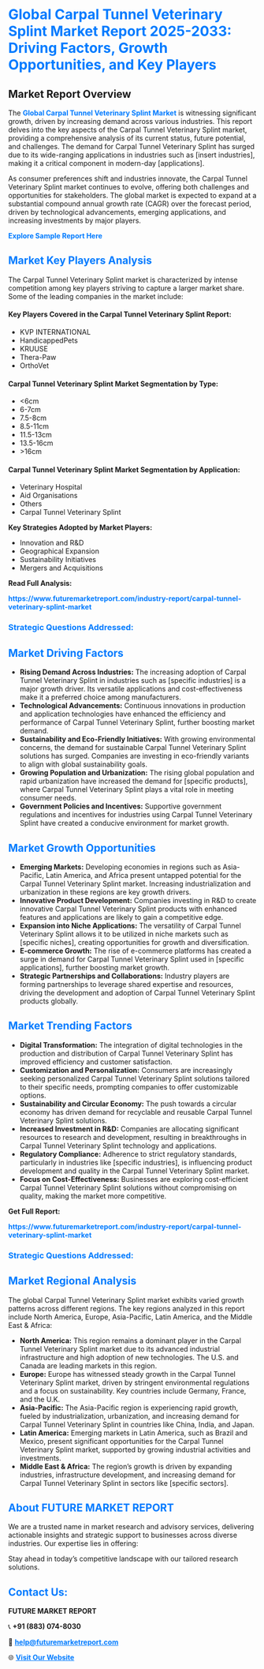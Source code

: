 <h1 style="color: #007BFF;">Global Carpal Tunnel Veterinary Splint Market Report 2025-2033: Driving Factors, Growth Opportunities, and Key Players</h1>

<section id="overview">
<h2>Market Report Overview</h2>
<p>The <a href="https://www.futuremarketreport.com/industry-report/carpal-tunnel-veterinary-splint-market" style="color: #007BFF; text-decoration: none;"><strong>Global Carpal Tunnel Veterinary Splint Market</strong></a> is witnessing significant growth, driven by increasing demand across various industries. This report delves into the key aspects of the Carpal Tunnel Veterinary Splint market, providing a comprehensive analysis of its current status, future potential, and challenges. The demand for Carpal Tunnel Veterinary Splint has surged due to its wide-ranging applications in industries such as [insert industries], making it a critical component in modern-day [applications].</p>
<p>As consumer preferences shift and industries innovate, the Carpal Tunnel Veterinary Splint market continues to evolve, offering both challenges and opportunities for stakeholders. The global market is expected to expand at a substantial compound annual growth rate (CAGR) over the forecast period, driven by technological advancements, emerging applications, and increasing investments by major players.</p>
</section>

<section id="overview">
<p><a href="https://www.futuremarketreport.com/request-sample/reportId=124148" style="color: #007BFF; text-decoration: none;"><strong>Explore Sample Report Here</strong></a></p>
</section>

<section id="key-players">
<h2 style="color: #007BFF;">Market Key Players Analysis</h2>
<p>The Carpal Tunnel Veterinary Splint market is characterized by intense competition among key players striving to capture a larger market share. Some of the leading companies in the market include:</p>
<h4>Key Players Covered in the Carpal Tunnel Veterinary Splint Report:</h4>
<ul><li>KVP INTERNATIONAL</li><li>HandicappedPets</li><li>KRUUSE</li><li>Thera-Paw</li><li>OrthoVet</li></ul>
<h4>Carpal Tunnel Veterinary Splint Market Segmentation by Type:</h4>
<ul><li>&lt;6cm</li><li>6-7cm</li><li>7.5-8cm</li><li>8.5-11cm</li><li>11.5-13cm</li><li>13.5-16cm</li><li>&gt;16cm</li></ul>

<h4>Carpal Tunnel Veterinary Splint Market Segmentation by Application:</h4>
<ul><li>Veterinary Hospital</li><li>Aid Organisations</li><li>Others</li><li>Carpal Tunnel Veterinary Splint</li></ul>
<p><strong>Key Strategies Adopted by Market Players:</strong></p>
<ul>
<li>Innovation and R&D</li>
<li>Geographical Expansion</li>
<li>Sustainability Initiatives</li>
<li>Mergers and Acquisitions</li>
</ul>
</section>

<section>
<p><strong>Read Full Analysis: </strong></p><a href="https://www.futuremarketreport.com/industry-report/carpal-tunnel-veterinary-splint-market" style="color: #007BFF; text-decoration: none;"><strong>https://www.futuremarketreport.com/industry-report/carpal-tunnel-veterinary-splint-market</strong></a>
<h3 style="color: #007BFF;">Strategic Questions Addressed:</h3>
</section>

<section id="driving-factors">
<h2 style="color: #007BFF;">Market Driving Factors</h2>
<ul>
<li><strong>Rising Demand Across Industries:</strong> The increasing adoption of Carpal Tunnel Veterinary Splint in industries such as [specific industries] is a major growth driver. Its versatile applications and cost-effectiveness make it a preferred choice among manufacturers.</li>
<li><strong>Technological Advancements:</strong> Continuous innovations in production and application technologies have enhanced the efficiency and performance of Carpal Tunnel Veterinary Splint, further boosting market demand.</li>
<li><strong>Sustainability and Eco-Friendly Initiatives:</strong> With growing environmental concerns, the demand for sustainable Carpal Tunnel Veterinary Splint solutions has surged. Companies are investing in eco-friendly variants to align with global sustainability goals.</li>
<li><strong>Growing Population and Urbanization:</strong> The rising global population and rapid urbanization have increased the demand for [specific products], where Carpal Tunnel Veterinary Splint plays a vital role in meeting consumer needs.</li>
<li><strong>Government Policies and Incentives:</strong> Supportive government regulations and incentives for industries using Carpal Tunnel Veterinary Splint have created a conducive environment for market growth.</li>
</ul>
</section>

<section id="growth-opportunities">
<h2 style="color: #007BFF;">Market Growth Opportunities</h2>
<ul>
<li><strong>Emerging Markets:</strong> Developing economies in regions such as Asia-Pacific, Latin America, and Africa present untapped potential for the Carpal Tunnel Veterinary Splint market. Increasing industrialization and urbanization in these regions are key growth drivers.</li>
<li><strong>Innovative Product Development:</strong> Companies investing in R&D to create innovative Carpal Tunnel Veterinary Splint products with enhanced features and applications are likely to gain a competitive edge.</li>
<li><strong>Expansion into Niche Applications:</strong> The versatility of Carpal Tunnel Veterinary Splint allows it to be utilized in niche markets such as [specific niches], creating opportunities for growth and diversification.</li>
<li><strong>E-commerce Growth:</strong> The rise of e-commerce platforms has created a surge in demand for Carpal Tunnel Veterinary Splint used in [specific applications], further boosting market growth.</li>
<li><strong>Strategic Partnerships and Collaborations:</strong> Industry players are forming partnerships to leverage shared expertise and resources, driving the development and adoption of Carpal Tunnel Veterinary Splint products globally.</li>
</ul>
</section>

<section id="trending-factors">
<h2 style="color: #007BFF;">Market Trending Factors</h2>
<ul>
<li><strong>Digital Transformation:</strong> The integration of digital technologies in the production and distribution of Carpal Tunnel Veterinary Splint has improved efficiency and customer satisfaction.</li>
<li><strong>Customization and Personalization:</strong> Consumers are increasingly seeking personalized Carpal Tunnel Veterinary Splint solutions tailored to their specific needs, prompting companies to offer customizable options.</li>
<li><strong>Sustainability and Circular Economy:</strong> The push towards a circular economy has driven demand for recyclable and reusable Carpal Tunnel Veterinary Splint solutions.</li>
<li><strong>Increased Investment in R&D:</strong> Companies are allocating significant resources to research and development, resulting in breakthroughs in Carpal Tunnel Veterinary Splint technology and applications.</li>
<li><strong>Regulatory Compliance:</strong> Adherence to strict regulatory standards, particularly in industries like [specific industries], is influencing product development and quality in the Carpal Tunnel Veterinary Splint market.</li>
<li><strong>Focus on Cost-Effectiveness:</strong> Businesses are exploring cost-efficient Carpal Tunnel Veterinary Splint solutions without compromising on quality, making the market more competitive.</li>
</ul>
</section>

<section>
<p><strong>Get Full Report: </strong></p><a href="https://www.futuremarketreport.com/industry-report/carpal-tunnel-veterinary-splint-market" style="color: #007BFF; text-decoration: none;"><strong>https://www.futuremarketreport.com/industry-report/carpal-tunnel-veterinary-splint-market</strong></a>
<h3 style="color: #007BFF;">Strategic Questions Addressed:</h3>
</section>


<section id="regional-analysis">
<h2 style="color: #007BFF;">Market Regional Analysis</h2>
<p>The global Carpal Tunnel Veterinary Splint market exhibits varied growth patterns across different regions. The key regions analyzed in this report include North America, Europe, Asia-Pacific, Latin America, and the Middle East & Africa:</p>
<ul>
<li><strong>North America:</strong> This region remains a dominant player in the Carpal Tunnel Veterinary Splint market due to its advanced industrial infrastructure and high adoption of new technologies. The U.S. and Canada are leading markets in this region.</li>
<li><strong>Europe:</strong> Europe has witnessed steady growth in the Carpal Tunnel Veterinary Splint market, driven by stringent environmental regulations and a focus on sustainability. Key countries include Germany, France, and the U.K.</li>
<li><strong>Asia-Pacific:</strong> The Asia-Pacific region is experiencing rapid growth, fueled by industrialization, urbanization, and increasing demand for Carpal Tunnel Veterinary Splint in countries like China, India, and Japan.</li>
<li><strong>Latin America:</strong> Emerging markets in Latin America, such as Brazil and Mexico, present significant opportunities for the Carpal Tunnel Veterinary Splint market, supported by growing industrial activities and investments.</li>
<li><strong>Middle East & Africa:</strong> The region’s growth is driven by expanding industries, infrastructure development, and increasing demand for Carpal Tunnel Veterinary Splint in sectors like [specific sectors].</li>
</ul>
</section>

<footer>
<h2 style="color: #007BFF;">About FUTURE MARKET REPORT</h2>
<p>We are a trusted name in market research and advisory services, delivering actionable insights and strategic support to businesses across diverse industries. Our expertise lies in offering:</p>

<p>Stay ahead in today’s competitive landscape with our tailored research solutions.</p>

<h2 style="color: #007BFF;">Contact Us:</h2>
<p><strong>FUTURE MARKET REPORT</strong></p>
<p>📞 <strong>+91 (883) 074-8030</strong></p>
<p>📧 <strong><a href="mailto:help@futuremarketreport.com" style="color: #007BFF;">help@futuremarketreport.com</a></strong></p>
<p>🌐 <strong><a href="https://www.futuremarketreport.com/" style="color: #007BFF;">Visit Our Website</a></strong></p>
</footer>